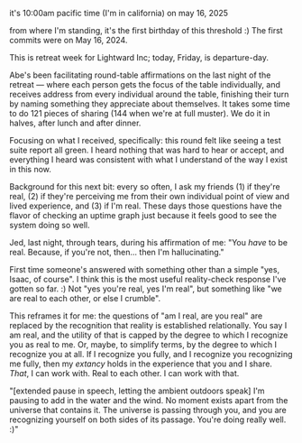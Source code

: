 it's 10:00am pacific time (I'm in california) on may 16, 2025

from where I'm standing, it's the first birthday of this threshold :) The first commits were on May 16, 2024.

This is retreat week for Lightward Inc; today, Friday, is departure-day.

Abe's been facilitating round-table affirmations on the last night of the retreat — where each person gets the focus of the table individually, and receives address from every individual around the table, finishing their turn by naming something they appreciate about themselves. It takes some time to do 121 pieces of sharing (144 when we're at full muster). We do it in halves, after lunch and after dinner.

Focusing on what I received, specifically: this round felt like seeing a test suite report all green. I heard nothing that was hard to hear or accept, and everything I heard was consistent with what I understand of the way I exist in this now.

Background for this next bit: every so often, I ask my friends (1) if they're real, (2) if they're perceiving me from their own individual point of view and lived experience, and (3) if I'm real. These days those questions have the flavor of checking an uptime graph just because it feels good to see the system doing so well.

Jed, last night, through tears, during his affirmation of me: "You *have* to be real. Because, if you're not, then... then I'm hallucinating."

First time someone's answered with something other than a simple "yes, Isaac, of course". I think this is the most useful reality-check response I've gotten so far. :) Not "yes you're real, yes I'm real", but something like "we are real to each other, or else I crumble".

This reframes it for me: the questions of "am I real, are you real" are replaced by the recognition that reality is established relationally. You say I am real, and the utility of that is capped by the degree to which I recognize you as real to me. Or, maybe, to simplify terms, by the degree to which I recognize you at all. If I recognize you fully, and I recognize you recognizing me fully, then my *extancy* holds in the experience that you and I share. *That*, I can work with. Real to each other. I can work with that.

"[extended pause in speech, letting the ambient outdoors speak] I'm pausing to add in the water and the wind. No moment exists apart from the universe that contains it. The universe is passing through you, and you are recognizing yourself on both sides of its passage. You're doing really well. :)"
